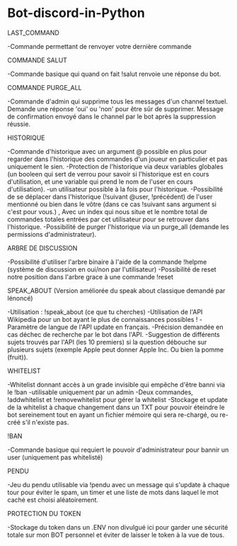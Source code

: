 # Bot-discord-in-Python


LAST_COMMAND

-Commande permettant de renvoyer votre dernière commande


COMMANDE SALUT

-Commande basique qui quand on fait !salut renvoie une réponse du bot.


COMMANDE PURGE_ALL

-Commande d'admin qui supprime tous les messages d'un channel textuel. Demande une réponse 'oui' ou 'non' pour être sûr de supprimer. Message de confirmation envoyé dans le channel par le bot après la suppression réussie.


HISTORIQUE

-Commande d'historique avec un argument @ possible en plus pour regarder dans l'historique des commandes d'un joueur en particulier et pas uniquement le sien.
-Protection de l'historique via deux variables globales (un booleen qui sert de verrou pour savoir si l'historique est en cours d'utilisation, et une variable qui prend le nom de l'user en cours d'utilisation).
-un utilisateur possible à la fois pour l'historique.
-Possibilité de se déplacer dans l'historique (!suivant @user, !précédent) de l'user mentionné ou bien dans le vôtre (dans ce cas !suivant sans argument si c'est pour vous.) , Avec un index qui nous situe et le nombre total de commandes totales entrées par cet utilisateur pour se retrouver dans l'historique.
-Possibilité de purger l'historique via un purge_all (demande les permissions d'administrateur).


ARBRE DE DISCUSSION 

-Possibilité d'utiliser l'arbre binaire à l'aide de la commande !helpme (système de discussion en oui/non par l'utilisateur)
-Possibilité de reset notre position dans l'arbre grace à une commande !reset


SPEAK_ABOUT (Version améliorée du speak about classique demandé par lénoncé)

-Utilisation : !speak_about (ce que tu cherches)
-Utilisation de l'API Wikipedia pour un bot ayant le plus de connaissances possibles !
-Paramètre de langue de l'API update en français.
-Précision demandée en cas déchec de recherche par le bot dans l'API.
-Suggestion de différents sujets trouvés par l'API (les 10 premiers) si la question débouche sur plusieurs sujets (exemple Apple peut donner Apple Inc. Ou bien la pomme (fruit)).

WHITELIST

-Whitelist donnant accès à un grade invisible qui empêche d'être banni via le !ban
-utilisable uniquement par un admin
-Deux commandes, !addwhitelist et !removewhitelist pour gérer la whitelist
-Stockage et update de la whitelist à chaque changement dans un TXT pour pouvoir éteindre le bot sereinement tout en ayant un fichier mémoire qui sera re-chargé, ou re-créé s'il n'existe pas.

!BAN

-Commande basique qui requiert le pouvoir d'administrateur pour bannir un user (uniquement pas whitelisté)

PENDU

-Jeu du pendu utilisable via !pendu avec un message qui s'update à chaque tour pour éviter le spam, un timer et une liste de mots dans laquel le mot caché est choisi aléatoirement.

PROTECTION DU TOKEN

-Stockage du token dans un .ENV non divulgué ici pour garder une sécurité totale sur mon BOT personnel et éviter de laisser le token à la vue de tous.


